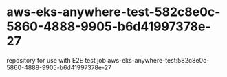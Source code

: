 # aws-eks-anywhere-test-582c8e0c-5860-4888-9905-b6d41997378e-27
repository for use with E2E test job aws-eks-anywhere-test:582c8e0c-5860-4888-9905-b6d41997378e-27
